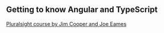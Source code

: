 ## Getting to know Angular and TypeScript

[Pluralsight course by Jim Cooper and Joe Eames](https://app.pluralsight.com/library/courses/angular-fundamentals/table-of-contents)
